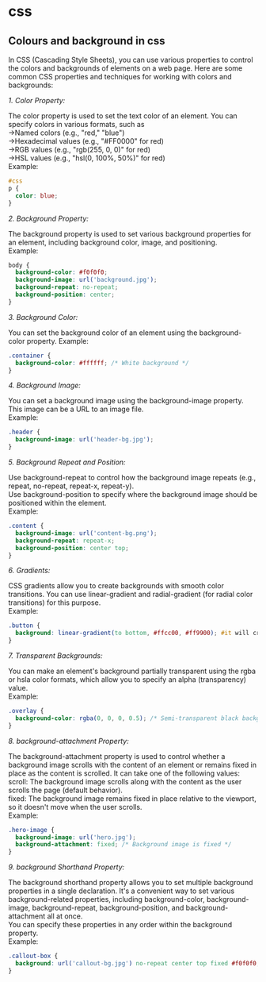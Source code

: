 # css
## Colours and background in css 
In CSS (Cascading Style Sheets), you can use various properties to control the colors and backgrounds of elements on a web page. Here are some common CSS properties and techniques for working with colors and  
backgrounds: 

*1. Color Property:*

The color property is used to set the text color of an element. You can specify colors in various formats, such as   
->Named colors (e.g., "red," "blue")  
->Hexadecimal values (e.g., "#FF0000" for red)    
->RGB values (e.g., "rgb(255, 0, 0)" for red)   
->HSL values (e.g., "hsl(0, 100%, 50%)" for red)  
Example:  
```css
#css
p {
  color: blue;
}
```

*2. Background Property:*

The background property is used to set various background properties for an element, including background color, image, and positioning.  
Example:  
```css
body {
  background-color: #f0f0f0;
  background-image: url('background.jpg');
  background-repeat: no-repeat;
  background-position: center;
}
```

*3. Background Color:*  

You can set the background color of an element using the background-color property.
Example:  
```css
.container {
  background-color: #ffffff; /* White background */
}
```

*4. Background Image:*  

You can set a background image using the background-image property. This image can be a URL to an image file.  
Example:  
```css
.header {
  background-image: url('header-bg.jpg');
}
```

*5. Background Repeat and Position:*  

Use background-repeat to control how the background image repeats (e.g., repeat, no-repeat, repeat-x, repeat-y).  
Use background-position to specify where the background image should be positioned within the element.  
Example:  
```css
.content {
  background-image: url('content-bg.png');
  background-repeat: repeat-x;
  background-position: center top;
}
```

*6. Gradients:*  

CSS gradients allow you to create backgrounds with smooth color transitions. You can use linear-gradient and radial-gradient (for radial color transitions) for this purpose.  
Example:  
```css
.button {
  background: linear-gradient(to bottom, #ffcc00, #ff9900); #it will create background with smooth liner color transition.
}
```

*7. Transparent Backgrounds:*

You can make an element's background partially transparent using the rgba or hsla color formats, which allow you to specify an alpha (transparency) value.  
Example:  
```css
.overlay {
  background-color: rgba(0, 0, 0, 0.5); /* Semi-transparent black background ('a is used for increasing or decreasing the brightness of the color')*/
}
```

*8. background-attachment Property:*

The background-attachment property is used to control whether a background image scrolls with the content of an element or remains fixed in place as the content is scrolled. It can take one of the following values:  
scroll: The background image scrolls along with the content as the user scrolls the page (default behavior).  
fixed: The background image remains fixed in place relative to the viewport, so it doesn't move when the user scrolls.  
Example:  
```css
.hero-image {
  background-image: url('hero.jpg');
  background-attachment: fixed; /* Background image is fixed */
}
```
*9. background Shorthand Property:*

The background shorthand property allows you to set multiple background properties in a single declaration. It's a convenient way to set various background-related properties, including background-color, background-image, background-repeat, background-position, and background-attachment all at once.  
You can specify these properties in any order within the background property.  
Example:  
```css
.callout-box {
  background: url('callout-bg.jpg') no-repeat center top fixed #f0f0f0;
}
```
